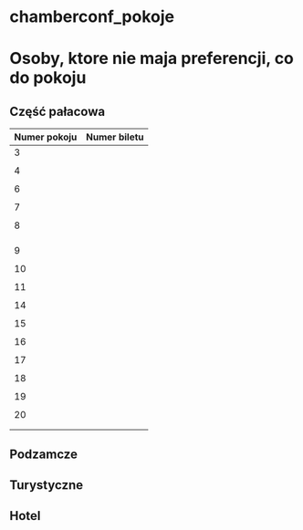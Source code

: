 # chamberconf_pokoje

# Osoby, ktore nie maja preferencji, co do pokoju

## Część pałacowa

| Numer pokoju        | Numer biletu          | 
| ------------------- |-----------------------|
| 3                   |     <wolne>                  |
|                     |     <wolne>                  |
| 4                   |     <wolne>                  |
|                     |     <wolne>                  |
| 6                   |    <wolne>                   |
|                     |                       |
| 7                   |                       |
|                     |                       |
| 8                   |                       |
|                     |                       |
|                     |                       |
|                     |                       |
| 9                   |                       |
|                     |                       |
| 10                  |                       |
|                     |                       |
| 11                  |                       |
|                     |                       |
| 14                  |                       |
|                     |                       |
| 15                  |                       |
|                     |                       |
| 16                  |                       |
|                     |                       |
| 17                  |                       |
|                     |                       |
| 18                  |                       |
|                     |                       |
| 19                  |                       |
|                     |                       |
| 20                  |                       |
|                     |                       |
|                     |                       |



## Podzamcze


## Turystyczne


## Hotel

